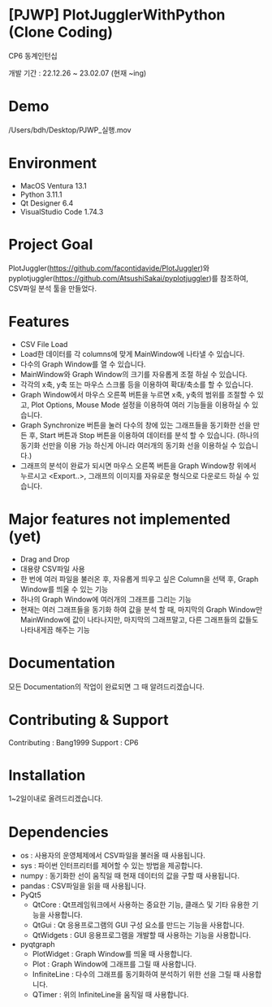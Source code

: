 # [PJWP] PlotJugglerWithPython (Clone Coding)
CP6 동계인턴십

개발 기간 : 22.12.26 ~ 23.02.07 (현재 ~ing)

# Demo
/Users/bdh/Desktop/PJWP_실행.mov


# Environment
- MacOS Ventura 13.1
- Python 3.11.1
- Qt Designer 6.4
- VisualStudio Code 1.74.3



# Project Goal
PlotJuggler(https://github.com/facontidavide/PlotJuggler)와 pyplotjuggler(https://github.com/AtsushiSakai/pyplotjuggler)를 참조하여, CSV파일 분석 툴을 만들었다.



# Features
- CSV File Load
- Load한 데이터를 각 columns에 맞게 MainWindow에 나타낼 수 있습니다.
- 다수의 Graph Window를 열 수 있습니다.
- MainWindow와 Graph Window의 크기를 자유롭게 조절 하실 수 있습니다.
- 각각의 x축, y축 또는 마우스 스크롤 등을 이용하여 확대/축소를 할 수 있습니다.
- Graph Window에서 마우스 오른쪽 버튼을 누르면 x축, y축의 범위를 조절할 수 있고, Plot Options, Mouse Mode 설정을 이용하여 여러 기능들을 이용하실 수 있습니다.
- Graph Synchronize 버튼을 눌러 다수의 창에 있는 그래프들을 동기화한 선을 만든 후, Start 버튼과 Stop 버튼을 이용하여 데이터를 분석 할 수 있습니다. (하나의 동기화 선만을 이용 가능 하신게 아니라 여러개의 동기화 선을 이용하실 수 있습니다.)
- 그래프의 분석이 완료가 되시면 마우스 오른쪽 버튼을 Graph Window창 위에서 누르시고 <Export..>, 그래프의 이미지를 자유로운 형식으로 다운로드 하실 수 있습니다.




# Major features not implemented (yet)
- Drag and Drop
- 대용량 CSV파일 사용
- 한 번에 여러 파일을 불러온 후, 자유롭게 띄우고 싶은 Column을 선택 후, Graph Window를 띄울 수 있는 기능
- 하나의 Graph Window에 여러개의 그래프를 그리는 기능
- 현재는 여러 그래프들을 동기화 하여 값을 분석 할 때, 마지막의 Graph Window만 MainWindow에 값이 나타나지만, 마지막의 그래프말고, 다른 그래프들의 값들도 나타내게끔 해주는 기능




# Documentation
  모든 Documentation의 작업이 완료되면 그 때 알려드리겠습니다.




# Contributing & Support
  Contributing : Bang1999
  Support : CP6



# Installation
  1~2일이내로 올려드리겠습니다.



# Dependencies
- os : 사용자의 운영체제에서 CSV파일을 불러올 때 사용됩니다.
- sys : 파이썬 인터프리터를 제어할 수 있는 방법을 제공합니다.
- numpy : 동기화한 선이 움직일 때 현재 데이터의 값을 구할 때 사용됩니다.
- pandas : CSV파일을 읽을 때 사용됩니다.
- PyQt5 
  - QtCore : Qt프레임워크에서 사용하는 중요한 기능, 클래스 및 기타 유용한 기능을 사용합니다.
  - QtGui : Qt 응용프로그램의 GUI 구성 요소를 만드는 기능을 사용합니다.
  - QtWidgets : GUI 응용프로그램을 개발할 때 사용하는 기능을 사용합니다.
- pyqtgraph
  - PlotWidget : Graph Window를 띄울 때 사용합니다.
  - Plot : Graph Window에 그래프를 그릴 때 사용합니다.
  - InfiniteLine : 다수의 그래프를 동기화하여 분석하기 위한 선을 그릴 때 사용합니다.
  - QTimer : 위의 InfiniteLine을 움직일 때 사용합니다.
